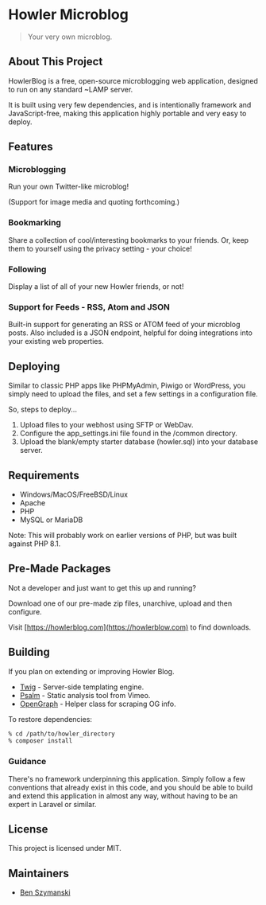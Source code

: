 #  Howler Microblog

> Your very own microblog.

## About This Project

HowlerBlog is a free, open-source microblogging web application,
designed to run on any standard ~LAMP server.

It is built using very few dependencies, and is intentionally
framework and JavaScript-free, making this application highly 
portable and very easy to deploy.

## Features

### Microblogging

Run your own Twitter-like microblog!

(Support for image media and quoting forthcoming.)

### Bookmarking

Share a collection of cool/interesting bookmarks to
your friends. Or, keep them to yourself using the
privacy setting - your choice!

### Following

Display a list of all of your new Howler friends, or not!

### Support for Feeds - RSS, Atom and JSON

Built-in support for generating an RSS or ATOM feed of your
microblog posts. Also included is a JSON endpoint, helpful
for doing integrations into your existing web properties.

## Deploying

Similar to classic PHP apps like PHPMyAdmin, Piwigo or WordPress,
you simply need to upload the files, and set a few settings in
a configuration file.

So, steps to deploy...

1) Upload files to your webhost using SFTP or WebDav.
2) Configure the app_settings.ini file found in the /common directory.
3) Upload the blank/empty starter database (howler.sql) into your database server.

## Requirements

* Windows/MacOS/FreeBSD/Linux
* Apache
* PHP
* MySQL or MariaDB

Note: This will probably work on earlier versions of PHP,
but was built against PHP 8.1.

## Pre-Made Packages

Not a developer and just want to get this up and running?

Download one of our pre-made zip files, unarchive, upload
and then configure.

Visit [https://howlerblog.com](https://howlerblow.com) to find
downloads.

## Building

If you plan on extending or improving Howler Blog.

* [Twig](https://twig.symfony.com/) - Server-side templating engine.
* [Psalm](https://psalm.dev/) - Static analysis tool from Vimeo.
* [OpenGraph](https://github.com/scottmac/opengraph) - Helper class for scraping OG info.

To restore dependencies:

```bash 
% cd /path/to/howler_directory
% composer install
```

### Guidance

There's no framework underpinning this application. Simply
follow a few conventions that already exist in this code, and
you should be able to build and extend this application in almost
any way, without having to be an expert in Laravel or similar.

## License

This project is licensed under MIT.

## Maintainers

* [Ben Szymanski](https://bszyman.com)
